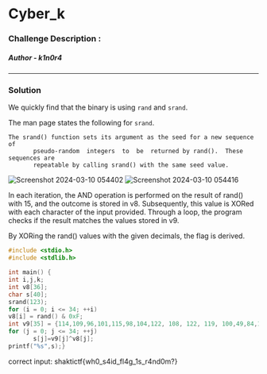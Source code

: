 # Cyber_k

### Challenge Description :



##### Author - k1n0r4

<hr>

### Solution


We quickly find that the binary is using `rand` and `srand`.

The man page states the following for `srand`.

```
The srand() function sets its argument as the seed for a new sequence  of
       pseudo-random  integers  to  be  returned by rand().  These sequences are
       repeatable by calling srand() with the same seed value.
```


![Screenshot 2024-03-10 054402](https://github.com/dystp1a/revshaktictf24/assets/143863591/77584c38-878b-4218-9895-6bb51ebad6ed)
![Screenshot 2024-03-10 054416](https://github.com/dystp1a/revshaktictf24/assets/143863591/0b155135-301b-448b-8eb1-825523f864b3)

In each iteration, the AND operation is performed on the result of rand() with 15, and the outcome is stored in v8. Subsequently, this value is XORed with each character of the input provided. Through a loop, the program checks if the result matches the values stored in v9.

By XORing the rand() values with the given decimals, the flag is derived.


```c
#include <stdio.h>
#include <stdlib.h>

int main() {
int i,j,k;
int v8[36];
char s[40];
srand(123);
for (i = 0; i <= 34; ++i)
v8[i] = rand() & 0xF;
int v9[35] = {114,109,96,101,115,98,104,122, 108, 122, 119, 100,49,84,119,49,108,99,89,103,98,49,108,88,49,125,83,126,59,98,105,48,108,49,114};
for (j = 0; j <= 34; ++j)
       s[j]=v9[j]^v8[j];
printf("%s",s);}
```

correct input: shaktictf{wh0_s4id_fl4g_1s_r4nd0m?}
